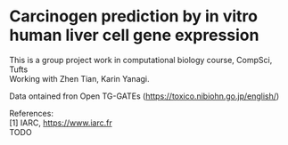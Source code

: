 # Carcinogen prediction by in vitro human liver cell gene expression
This is a group project work in computational biology course, CompSci, Tufts\
Working with Zhen Tian, Karin Yanagi.

Data ontained fron Open TG-GATEs (https://toxico.nibiohn.go.jp/english/)

References:\
[1] IARC, https://www.iarc.fr \
TODO
